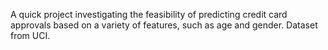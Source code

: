 A quick project investigating the feasibility of predicting credit card approvals based on a variety of features, such as age and gender. Dataset from UCI.